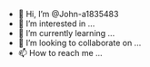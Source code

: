 - 👋 Hi, I’m @John-a1835483
- 👀 I’m interested in ...
- 🌱 I’m currently learning ...
- 💞️ I’m looking to collaborate on ...
- 📫 How to reach me ...

<!---
John-a1835483/John-a1835483 is a ✨ special ✨ repository because its `README.md` (this file) appears on your GitHub profile.
You can click the Preview link to take a look at your changes.
--->
